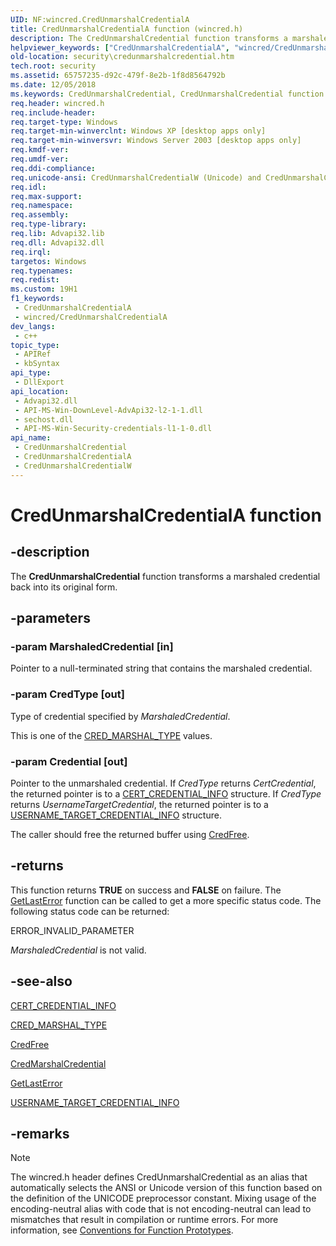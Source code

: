 ```yaml
---
UID: NF:wincred.CredUnmarshalCredentialA
title: CredUnmarshalCredentialA function (wincred.h)
description: The CredUnmarshalCredential function transforms a marshaled credential back into its original form. (ANSI)
helpviewer_keywords: ["CredUnmarshalCredentialA", "wincred/CredUnmarshalCredentialA"]
old-location: security\credunmarshalcredential.htm
tech.root: security
ms.assetid: 65757235-d92c-479f-8e2b-1f8d8564792b
ms.date: 12/05/2018
ms.keywords: CredUnmarshalCredential, CredUnmarshalCredential function [Security], CredUnmarshalCredentialA, CredUnmarshalCredentialW, _cred_credunmarshalcredential, security.credunmarshalcredential, wincred/CredUnmarshalCredential, wincred/CredUnmarshalCredentialA, wincred/CredUnmarshalCredentialW
req.header: wincred.h
req.include-header: 
req.target-type: Windows
req.target-min-winverclnt: Windows XP [desktop apps only]
req.target-min-winversvr: Windows Server 2003 [desktop apps only]
req.kmdf-ver: 
req.umdf-ver: 
req.ddi-compliance: 
req.unicode-ansi: CredUnmarshalCredentialW (Unicode) and CredUnmarshalCredentialA (ANSI)
req.idl: 
req.max-support: 
req.namespace: 
req.assembly: 
req.type-library: 
req.lib: Advapi32.lib
req.dll: Advapi32.dll
req.irql: 
targetos: Windows
req.typenames: 
req.redist: 
ms.custom: 19H1
f1_keywords:
 - CredUnmarshalCredentialA
 - wincred/CredUnmarshalCredentialA
dev_langs:
 - c++
topic_type:
 - APIRef
 - kbSyntax
api_type:
 - DllExport
api_location:
 - Advapi32.dll
 - API-MS-Win-DownLevel-AdvApi32-l2-1-1.dll
 - sechost.dll
 - API-MS-Win-Security-credentials-l1-1-0.dll
api_name:
 - CredUnmarshalCredential
 - CredUnmarshalCredentialA
 - CredUnmarshalCredentialW
---
```


# CredUnmarshalCredentialA function


## -description

The <b>CredUnmarshalCredential</b> function transforms a marshaled credential back into its original form.

## -parameters

### -param MarshaledCredential [in]

Pointer to a null-terminated string that contains the marshaled credential.

### -param CredType [out]

Type of credential specified by <i>MarshaledCredential</i>. 


This is one of the <a href="/windows/desktop/api/wincred/ne-wincred-cred_marshal_type">CRED_MARSHAL_TYPE</a> values.

### -param Credential [out]

Pointer to the unmarshaled credential. If <i>CredType</i> returns <i>CertCredential</i>, the returned pointer is to a <a href="/windows/desktop/api/wincred/ns-wincred-cert_credential_info">CERT_CREDENTIAL_INFO</a> structure. If <i>CredType</i> returns <i>UsernameTargetCredential</i>, the returned pointer is to a <a href="/windows/desktop/api/wincred/ns-wincred-username_target_credential_info">USERNAME_TARGET_CREDENTIAL_INFO</a> structure.

The caller should free the returned buffer using <a href="/windows/desktop/api/wincred/nf-wincred-credfree">CredFree</a>.

## -returns

This function returns <b>TRUE</b> on success and <b>FALSE</b> on failure. The <a href="/windows/desktop/api/errhandlingapi/nf-errhandlingapi-getlasterror">GetLastError</a> function can be called to get a more specific status code. The following status code can be returned:

ERROR_INVALID_PARAMETER

<i>MarshaledCredential</i> is not valid.

## -see-also

<a href="/windows/desktop/api/wincred/ns-wincred-cert_credential_info">CERT_CREDENTIAL_INFO</a>



<a href="/windows/desktop/api/wincred/ne-wincred-cred_marshal_type">CRED_MARSHAL_TYPE</a>



<a href="/windows/desktop/api/wincred/nf-wincred-credfree">CredFree</a>



<a href="/windows/desktop/api/wincred/nf-wincred-credmarshalcredentiala">CredMarshalCredential</a>



<a href="/windows/desktop/api/errhandlingapi/nf-errhandlingapi-getlasterror">GetLastError</a>



<a href="/windows/desktop/api/wincred/ns-wincred-username_target_credential_info">USERNAME_TARGET_CREDENTIAL_INFO</a>

## -remarks

> [!NOTE]
> The wincred.h header defines CredUnmarshalCredential as an alias that automatically selects the ANSI or Unicode version of this function based on the definition of the UNICODE preprocessor constant. Mixing usage of the encoding-neutral alias with code that is not encoding-neutral can lead to mismatches that result in compilation or runtime errors. For more information, see [Conventions for Function Prototypes](/windows/win32/intl/conventions-for-function-prototypes).

